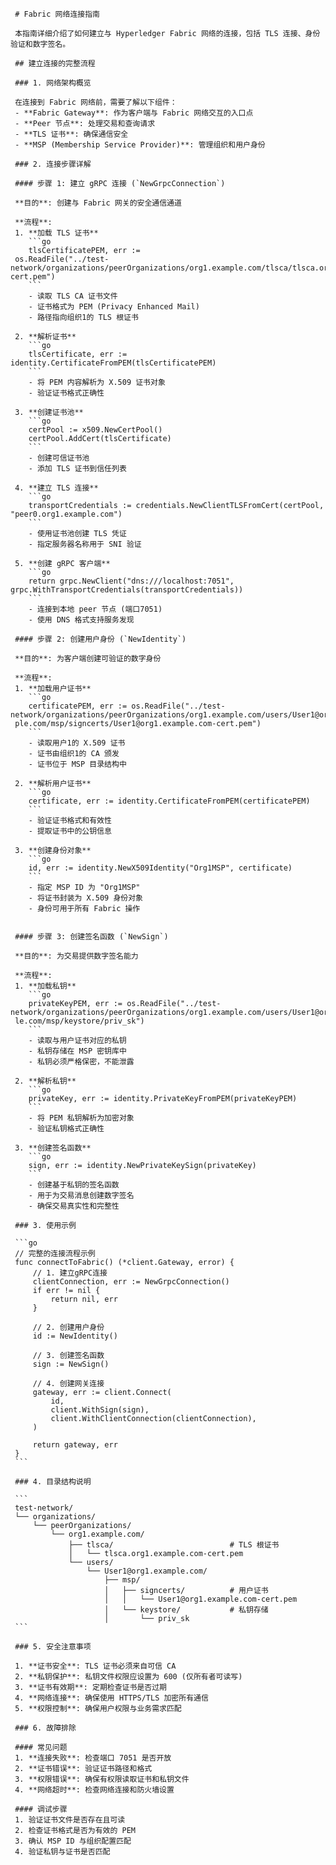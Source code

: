      # Fabric 网络连接指南

     本指南详细介绍了如何建立与 Hyperledger Fabric 网络的连接，包括 TLS 连接、身份验证和数字签名。

     ## 建立连接的完整流程

     ### 1. 网络架构概览

     在连接到 Fabric 网络前，需要了解以下组件：
     - **Fabric Gateway**: 作为客户端与 Fabric 网络交互的入口点
     - **Peer 节点**: 处理交易和查询请求
     - **TLS 证书**: 确保通信安全
     - **MSP (Membership Service Provider)**: 管理组织和用户身份

     ### 2. 连接步骤详解

     #### 步骤 1: 建立 gRPC 连接 (`NewGrpcConnection`)

     **目的**: 创建与 Fabric 网关的安全通信通道

     **流程**:
     1. **加载 TLS 证书**
        ```go
        tlsCertificatePEM, err :=
     os.ReadFile("../test-network/organizations/peerOrganizations/org1.example.com/tlsca/tlsca.org1.example.com-cert.pem")
        ```
        - 读取 TLS CA 证书文件
        - 证书格式为 PEM (Privacy Enhanced Mail)
        - 路径指向组织1的 TLS 根证书

     2. **解析证书**
        ```go
        tlsCertificate, err := identity.CertificateFromPEM(tlsCertificatePEM)
        ```
        - 将 PEM 内容解析为 X.509 证书对象
        - 验证证书格式正确性

     3. **创建证书池**
        ```go
        certPool := x509.NewCertPool()
        certPool.AddCert(tlsCertificate)
        ```
        - 创建可信证书池
        - 添加 TLS 证书到信任列表

     4. **建立 TLS 连接**
        ```go
        transportCredentials := credentials.NewClientTLSFromCert(certPool, "peer0.org1.example.com")
        ```
        - 使用证书池创建 TLS 凭证
        - 指定服务器名称用于 SNI 验证

     5. **创建 gRPC 客户端**
        ```go
        return grpc.NewClient("dns:///localhost:7051", grpc.WithTransportCredentials(transportCredentials))
        ```
        - 连接到本地 peer 节点 (端口7051)
        - 使用 DNS 格式支持服务发现

     #### 步骤 2: 创建用户身份 (`NewIdentity`)

     **目的**: 为客户端创建可验证的数字身份

     **流程**:
     1. **加载用户证书**
        ```go
        certificatePEM, err := os.ReadFile("../test-network/organizations/peerOrganizations/org1.example.com/users/User1@org1.exam
     ple.com/msp/signcerts/User1@org1.example.com-cert.pem")
        ```
        - 读取用户1的 X.509 证书
        - 证书由组织1的 CA 颁发
        - 证书位于 MSP 目录结构中

     2. **解析用户证书**
        ```go
        certificate, err := identity.CertificateFromPEM(certificatePEM)
        ```
        - 验证证书格式和有效性
        - 提取证书中的公钥信息

     3. **创建身份对象**
        ```go
        id, err := identity.NewX509Identity("Org1MSP", certificate)
        ```
        - 指定 MSP ID 为 "Org1MSP"
        - 将证书封装为 X.509 身份对象
        - 身份可用于所有 Fabric 操作


     #### 步骤 3: 创建签名函数 (`NewSign`)

     **目的**: 为交易提供数字签名能力

     **流程**:
     1. **加载私钥**
        ```go
        privateKeyPEM, err := os.ReadFile("../test-network/organizations/peerOrganizations/org1.example.com/users/User1@org1.examp
     le.com/msp/keystore/priv_sk")
        ```
        - 读取与用户证书对应的私钥
        - 私钥存储在 MSP 密钥库中
        - 私钥必须严格保密，不能泄露

     2. **解析私钥**
        ```go
        privateKey, err := identity.PrivateKeyFromPEM(privateKeyPEM)
        ```
        - 将 PEM 私钥解析为加密对象
        - 验证私钥格式正确性

     3. **创建签名函数**
        ```go
        sign, err := identity.NewPrivateKeySign(privateKey)
        ```
        - 创建基于私钥的签名函数
        - 用于为交易消息创建数字签名
        - 确保交易真实性和完整性

     ### 3. 使用示例

     ```go
     // 完整的连接流程示例
     func connectToFabric() (*client.Gateway, error) {
         // 1. 建立gRPC连接
         clientConnection, err := NewGrpcConnection()
         if err != nil {
             return nil, err
         }

         // 2. 创建用户身份
         id := NewIdentity()

         // 3. 创建签名函数
         sign := NewSign()

         // 4. 创建网关连接
         gateway, err := client.Connect(
             id,
             client.WithSign(sign),
             client.WithClientConnection(clientConnection),
         )

         return gateway, err
     }
     ```

     ### 4. 目录结构说明

     ```
     test-network/
     └── organizations/
         └── peerOrganizations/
             └── org1.example.com/
                 ├── tlsca/                          # TLS 根证书
                 │   └── tlsca.org1.example.com-cert.pem
                 └── users/
                     └── User1@org1.example.com/
                         ├── msp/
                         │   ├── signcerts/          # 用户证书
                         │   │   └── User1@org1.example.com-cert.pem
                         │   └── keystore/           # 私钥存储
                         │       └── priv_sk
     ```

     ### 5. 安全注意事项

     1. **证书安全**: TLS 证书必须来自可信 CA
     2. **私钥保护**: 私钥文件权限应设置为 600 (仅所有者可读写)
     3. **证书有效期**: 定期检查证书是否过期
     4. **网络连接**: 确保使用 HTTPS/TLS 加密所有通信
     5. **权限控制**: 确保用户权限与业务需求匹配

     ### 6. 故障排除

     #### 常见问题
     1. **连接失败**: 检查端口 7051 是否开放
     2. **证书错误**: 验证证书路径和格式
     3. **权限错误**: 确保有权限读取证书和私钥文件
     4. **网络超时**: 检查网络连接和防火墙设置

     #### 调试步骤
     1. 验证证书文件是否存在且可读
     2. 检查证书格式是否为有效的 PEM
     3. 确认 MSP ID 与组织配置匹配
     4. 验证私钥与证书是否匹配
